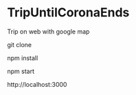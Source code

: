 # TripUntilCoronaEnds
Trip on web with google map

git clone

npm install

npm start

http://localhost:3000
